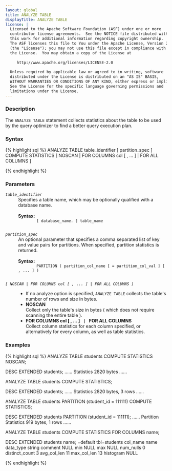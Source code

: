 ```yaml
---
layout: global
title: ANALYZE TABLE
displayTitle: ANALYZE TABLE
license: |
  Licensed to the Apache Software Foundation (ASF) under one or more
  contributor license agreements.  See the NOTICE file distributed with
  this work for additional information regarding copyright ownership.
  The ASF licenses this file to You under the Apache License, Version 2.0
  (the "License"); you may not use this file except in compliance with
  the License.  You may obtain a copy of the License at
 
     http://www.apache.org/licenses/LICENSE-2.0
 
  Unless required by applicable law or agreed to in writing, software
  distributed under the License is distributed on an "AS IS" BASIS,
  WITHOUT WARRANTIES OR CONDITIONS OF ANY KIND, either express or implied.
  See the License for the specific language governing permissions and
  limitations under the License.
---
```


### Description

The `ANALYZE TABLE` statement collects statistics about the table to be used by the query optimizer to find a better query execution plan.

### Syntax
{% highlight sql %}
ANALYZE TABLE table_identifier [ partition_spec ]
    COMPUTE STATISTICS [ NOSCAN | FOR COLUMNS col [ , ... ] | FOR ALL COLUMNS ]

{% endhighlight %}

### Parameters
<dl>
  <dt><code><em>table_identifier</em></code></dt>
  <dd>
    Specifies a table name, which may be optionally qualified with a database name.<br><br>
    <b>Syntax:</b>
      <code>
        [ database_name. ] table_name
      </code>
  </dd>
</dl>

<dl>
  <dt><code><em>partition_spec</em></code></dt>
  <dd>
    An optional parameter that specifies a comma separated list of key and value pairs
    for partitions. When specified, partition statistics is returned.<br><br>
    <b>Syntax:</b>
      <code>
        PARTITION ( partition_col_name [ = partition_col_val ] [ , ... ] )
      </code>
  </dd>
</dl>

<dl>
  <dt><code><em>[ NOSCAN | FOR COLUMNS col [ , ... ] | FOR ALL COLUMNS ]</em></code></dt>
    <dd>
      <ul>
        <li> If no analyze option is specified, <code>ANALYZE TABLE</code> collects the table's number of rows and size in bytes. </li>
        <li> <b>NOSCAN</b>
          <br> Collect only the table's size in bytes ( which does not require scanning the entire table ). </li>
        <li> <b>FOR COLUMNS col [ , ... ] <code> | </code> FOR ALL COLUMNS</b>
          <br> Collect column statistics for each column specified, or alternatively for every column, as well as table statistics.
        </li>
      </ul>
     </dd>
</dl>

### Examples
{% highlight sql %}
 ANALYZE TABLE students COMPUTE STATISTICS NOSCAN;

 DESC EXTENDED students;
     ......
     Statistics	2820 bytes
     ......

 ANALYZE TABLE students COMPUTE STATISTICS;

 DESC EXTENDED students;
     ......
     Statistics	2820 bytes, 3 rows
     ......

 ANALYZE TABLE students PARTITION (student_id = 111111) COMPUTE STATISTICS;

 DESC EXTENDED students PARTITION (student_id = 111111);
     ......
     Partition Statistics	919 bytes, 1 rows
     ......

 ANALYZE TABLE students COMPUTE STATISTICS FOR COLUMNS name;

 DESC EXTENDED students name;
     =default tbl=students
     col_name	name
     data_type	string
     comment	NULL
     min	NULL
     max	NULL
     num_nulls	0
     distinct_count	3
     avg_col_len	11
     max_col_len	13
     histogram	NULL

{% endhighlight %}